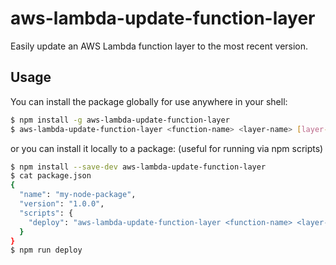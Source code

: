 # aws-lambda-update-function-layer
Easily update an AWS Lambda function layer to the most recent version.

## Usage
You can install the package globally for use anywhere in your shell:
```bash
$ npm install -g aws-lambda-update-function-layer
$ aws-lambda-update-function-layer <function-name> <layer-name> [layer-version]
```
or you can install it locally to a package: (useful for running via npm scripts)
```bash
$ npm install --save-dev aws-lambda-update-function-layer
$ cat package.json
{
  "name": "my-node-package",
  "version": "1.0.0",
  "scripts": {
    "deploy": "aws-lambda-update-function-layer <function-name> <layer-name> [layer-version]"
  }
}
$ npm run deploy
```
